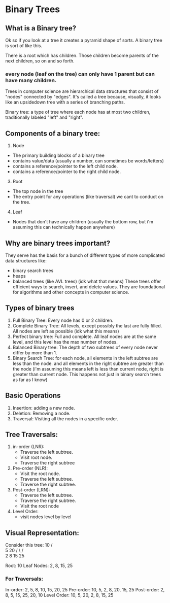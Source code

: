 # Binary Trees

## What is a Binary tree?

Ok so if you look at a tree it creates a pyramid shape of sorts. A binary tree is sort of like this. 

There is a root which has children. Those children become parents of the next children, so on and so forth. 

### every node (leaf on the tree) can only have 1 parent but can have many children. 

Trees in computer science are hierarchical data structures that consist of "nodes" connected by "edges".
It's called a tree because, visually, it looks like an upsidedown tree with a series of branching paths. 


Binary tree: a type of tree where each node has at most two children, traditionally labeled "left" and "right".

## Components of a binary tree: 

1. Node
  * The primary building blocks of a binary tree
  * contains value/data (usually a number, can sometimes be words/letters)
  * contains a reference/pointer to the left child node.
  * contains a reference/pointer to the right child node.
3. Root
  * The top node in the tree
  * The entry point for any operations (like traversal) we cant to conduct on the tree.
4. Leaf
  * Nodes that don't have any children (usually the bottom row, but i'm assuming this can technically happen anywhere)

## Why are binary trees important?
They serve has the basis for a bunch of different types of more complicated data structures like: 
  * binary search trees
  * heaps
  * balanced trees (like AVL trees) (idk what that means)
These trees offer efficient ways to search, insert, and delete values.
They are foundational for algorithms and other concepts in computer science.

## Types of binary trees

1. Full Binary Tree: Every node has 0 or 2 children.
2. Complete Binary Tree: All levels, except possibly the last are fully filled. All nodes are left as possible (idk what this means)
3. Perfect binary tree: Full and complete. All leaf nodes are at the same level, and this level has the max number of nodes.
4. Balanced Binary tree: The depth of two subtrees of every node never differ by more than 1.
5. Binary Search Tree: for each node, all elements in the left subtree are less than the node. and all elements in the right subtree are greater than the node (i'm assuming this means left is less than current node, right is greater than current node. This happens not just in binary search trees as far as I know)

## Basic Operations 
1. Insertion: adding a new node.
2. Deletion: Removing a node.
3. Traversal: Visiting all the nodes in a specific order.

## Tree Traversals: 
1. in-order (LNR):
   * Traverse the left subtree.
   * Visit root node.
   * Traverse the right subtree
3. Pre-order (NLR):
   * Visit the root node.
   * Traverse the left subtree.
   * Traverse the right subtree.
5. Post-order (LRN):
   * Traverse the left subtree.
   * Traverse the right subtree.
   * Visit the root node
7. Level Order:
   * visit nodes level by level

## Visual Representation:
Consider this tree:
    10
   /  \
  5    20
 / \   / \
2   8 15  25

Root: 10
Leaf Nodes: 2, 8, 15, 25

### For Traversals:
In-order: 2, 5, 8, 10, 15, 20, 25
Pre-order: 10, 5, 2, 8, 20, 15, 25
Post-order: 2, 8, 5, 15, 25, 20, 10
Level Order: 10, 5, 20, 2, 8, 15, 25